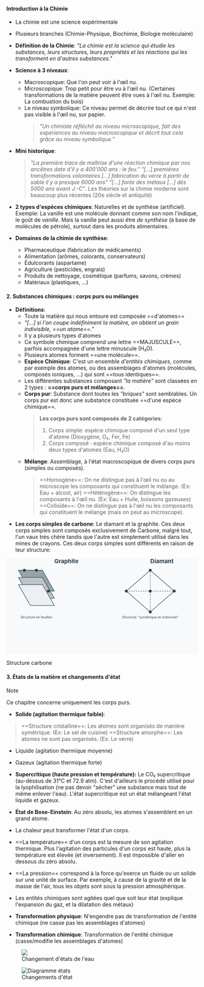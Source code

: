 #### Introduction à la Chimie

- La chimie est une science expérimentale
- Plusieurs branches (Chimie-Physique, Biochimie, Biologie moléculaire)
- **Définition de la Chimie**: _"La chimie est la science qui étudie les substances, leurs structures, leurs propriétés et les réactions qui les transforment en d'autres substances."_
- **Science à 3 niveaux**:

  - Macroscopique: Que l'on peut voir à l'œil nu.
  - Microscopique: Trop petit pour être vu à l'œil nu. (Certaines transformations de la matière peuvent être vues à l'œil nu. Exemple: La combustion du bois)
  - Le niveau symbolique: Ce niveau permet de décrire tout ce qui n'est pas visible à l'œil nu, sur papier.
    > _"Un chimiste réfléchit au niveau microscopique, fait des expériences au niveau macroscopique et décrit tout cela grâce au niveau symbolique."_

- **Mini historique**:

  > *"La première trace de maîtrise d'une réaction chimique par nos ancêtres date d'il y a 400'000 ans : le feu."*
  >  *"[...] premières transformations volontaires [...] fabrication du verre à partir de sable il y a presque 6000 ans"*
  >  *"[...] fonte des métaux [...] dès 5000 ans avant J.-C"*. Les théories sur la chimie moderne sont beaucoup plus récentes (20e siècle et antiquité)

- **2 types d'espèces chimiques**: Naturelles et de synthèse (artificiel). Exemple: La vanille est une molécule donnant comme son nom l'indique, le goût de _vanille_. Mais la vanille peut aussi être _de synthèse_ (à base de molécules de pétrole), surtout dans les produits alimentaires.

- **Domaines de la chimie de synthèse**:
  - Pharmaceutique (fabrication de médicaments)
  - Alimentation (arômes, colorants, conservateurs)
  - Édulcorants (aspartame)
  - Agriculture (pesticides, engrais)
  - Produits de nettoyage, cosmétique (parfums, savons, crèmes)
  - Matériaux (plastiques, ...)

#### 2. Substances chimiques : corps purs ou mélanges

- **Définitions**:
  - Toute la matière qui nous entoure est composée ==d'atomes==
  - _"[...] si l'on coupe indéfiniment la matière, on obtient un grain indivisible, ==un atome==."_
  - Il y a plusieurs types d'atomes
  - Ce symbole chimique comprend une lettre ==MAJUSCULE==, parfois accompagnée d'une lettre minuscule (H₂O).
  - Plusieurs atomes forment ==une molécule==.
  - **Espèce Chimique**: C'est un ensemble _d'entités chimiques_, comme par exemple des atomes, ou des assemblages d'atomes (molécules, composés ioniques, ...) qui sont ==tous identiques==.
  - Les différentes substances composant _"la matière"_ sont classées en 2 types : **==corps purs et mélanges==**.
  - **Corps pur**: Substance dont toutes les _"briques"_ sont semblables. Un corps pur est donc une substance constituée ==d'une espèce chimique==.
    > **Les corps purs sont composés de 2 catégories**:
    > 1. Corps simple: espèce chimique composé d'un seul type d'atome (Dioxygène, O₂, Fer, Fe)
    > 2. Corps composé : espèce chimique composé d'au moins deux types d'atomes (Eau, H₂O)
  - **Mélange**: Assemblage, à l'état macroscopique de divers corps purs (simples ou composés).
    > ==Homogène==: On ne distingue pas à l'œil nu ou au microscope les composants qui constituent le mélange. (Ex: Eau + alcool, air)
    > ==Hétérogène==: On distingue les composants à l'œil nu. (Ex: Eau + Huile, boissons gazeuses)
    > ==Colloïde==: On ne distingue pas à l'œil nu les composants qui constituent le mélange (mais on peut au microscope).
- **Les corps simples de carbone**: Le diamant et la graphite. Ces deux corps simples sont composés exclusivement de Carbone, malgré tout, l'un vaux très chère tandis que l'autre est simplement utilisé dans les mines de crayons. Ces deux corps simples sont différents en raison de leur structure:
  <figure>
<svg viewBox="0 0 800 400"> <!-- Background --> <rect width="800" height="400" fill="#f8f9fa"/> <!-- Graphite Structure --> <g transform="translate(50,50)"> <text x="150" y="-30" font-size="24" fill="#2c3e50" font-weight="bold">Graphite</text> <!-- Layers --> <g transform="translate(0,0)"> <path d="M0,0 L100,0 L150,87 L50,87 Z" fill="#95a5a6" stroke="#34495e" stroke-width="2"/> <path d="M0,30 L100,30 L150,117 L50,117 Z" fill="#bdc3c7" stroke="#34495e" stroke-width="2"/> <path d="M0,60 L100,60 L150,147 L50,147 Z" fill="#ecf0f1" stroke="#34495e" stroke-width="2"/> </g> <!-- Carbon atoms --> <circle cx="25" cy="0" r="6" fill="#2c3e50"/> <circle cx="75" cy="0" r="6" fill="#2c3e50"/> <circle cx="125" cy="87" r="6" fill="#2c3e50"/> <!-- Labels --> <text x="75" y="200" font-size="14" fill="#34495e" text-anchor="middle">Structure en feuilles</text> </g> <!-- Diamond Structure --> <g transform="translate(450,50)"> <text x="150" y="-30" font-size="24" fill="#2c3e50" font-weight="bold">Diamant</text> <!-- Tetrahedral structure --> <path d="M150,0 L250,87 L150,174 L50,87 Z" fill="none" stroke="#34495e" stroke-width="2"/> <path d="M150,0 L150,174" stroke="#34495e" stroke-width="2" stroke-dasharray="5,5"/> <path d="M50,87 L250,87" stroke="#34495e" stroke-width="2" stroke-dasharray="5,5"/> <!-- Carbon atoms --> <circle cx="150" cy="0" r="6" fill="#2c3e50"/> <circle cx="250" cy="87" r="6" fill="#2c3e50"/> <circle cx="150" cy="174" r="6" fill="#2c3e50"/> <circle cx="50" cy="87" r="6" fill="#2c3e50"/> <circle cx="150" cy="87" r="6" fill="#2c3e50"/> <!-- Labels --> <text x="150" y="200" font-size="14" fill="#34495e" text-anchor="middle">Structure "symétrique et ordonnée"</text> </g> </svg>
<figcaption>Structure carbone</figcaption>
</figure>

#### 3. États de la matière et changements d'état

> [!NOTE]  
> Ce chapitre concerne uniquement les corps purs.

- **Solide (agitation thermique faible)**:
>   ==Structure cristalline==: Les atomes sont organisés de manière symétrique. (Ex: Le sel de cuisine)
  > ==Structure amorphe==: Les atomes ne sont pas organisés. (Ex: Le verre)
- Liquide (agitation thermique moyenne)
- Gazeux (agitation thermique forte)
- **Supercritique (haute pression et température):** Le CO₂ supercritique (au-dessus de 31°C et 72.9 atm). C'est d'ailleurs le procédé utilisé pour la lyophilisation (ne pas devoir "sécher" une substance mais tout de même enlever l'eau). L'état supercritique est un état mélangeant l'état liquide et gazeux.
- **État de Bose-Einstein**: Au zéro absolu, les atomes s'assemblent en un grand atome.
- La chaleur peut transformer l'état d'un corps.
- ==La température== d'un corps est la mesure de son agitation thermique. Plus l'agitation des particules d'un corps est haute, plus la température est élevée (et inversement). Il est impossible d'aller en dessous du zéro absolu.
- ==La pression== correspond à la force qu'exerce un fluide ou un solide sur une unité de surface. Par exemple, à cause de la gravité et de la masse de l'air, tous les objets sont sous la pression atmosphérique.

- Les entités chimiques sont agitées quel que soit leur état (explique l'expansion du gaz, et la dilatation des métaux)

- **Transformation physique**: N'engendre pas de transformation de l'entité chimique (ne casse pas les assemblages d'atomes)
- **Transformation chimique**: Transformation de l'entité chimique (casse/modifie les assemblages d'atomes)
<figure>
<img src="https://i.imgur.com/sNOeoFo.png" />
<figcaption>Changement d'états de l'eau</figcaption>
</figure>
<figure>
<img style="background: white;" alt="Diagramme états" src="https://www.annabac.com/modules-assets/images/15843_phychiT_STI2D_STL_Media/15843_P1_C18_IM1_stdi.png" />
<figcaption>Changements d'état</figcaption>
</figure>
